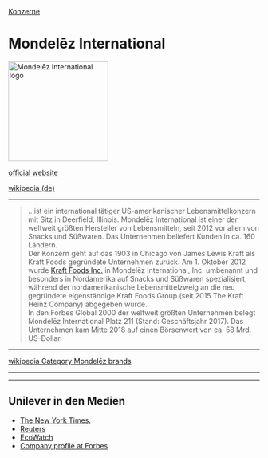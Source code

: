 [Konzerne](../konzerne.html)   

# Mondelēz International

<img src="https://upload.wikimedia.org/wikipedia/commons/c/c7/Mondelez_international_2012_logo.svg" height="200" alt="Mondelēz International logo">   

[official website](http://www.mondelezinternational.com/)

[wikipedia (de)](https://de.wikipedia.org/wiki/Mondel%C4%93z_International)

---

> .. ist ein international tätiger US-amerikanischer Lebensmittelkonzern mit Sitz in Deerfield, Illinois. Mondelēz International ist einer der weltweit größten Hersteller von Lebensmitteln, seit 2012 vor allem von Snacks und Süßwaren. Das Unternehmen beliefert Kunden in ca. 160 Ländern.  
Der Konzern geht auf das 1903 in Chicago von James Lewis Kraft als Kraft Foods gegründete Unternehmen zurück. Am 1. Oktober 2012 wurde [Kraft Foods Inc.](../konzerne/kraft_foods_inc.html) in Mondelēz International, Inc. umbenannt und besonders in Nordamerika auf Snacks und Süßwaren spezialisiert, während der nordamerikanische Lebensmittelzweig an die neu gegründete eigenständige Kraft Foods Group (seit 2015 The Kraft Heinz Company) abgegeben wurde.  
In den Forbes Global 2000 der weltweit größten Unternehmen belegt Mondelēz International Platz 211 (Stand: Geschäftsjahr 2017). Das Unternehmen kam Mitte 2018 auf einen Börsenwert von ca. 58 Mrd. US-Dollar.  


---

[wikipedia Category:Mondelēz brands](https://en.wikipedia.org/wiki/Category:Mondel%C4%93z_brands)

---



---

## Unilever in den Medien
* [The New York Times.](https://www.nytimes.com/topic/company/mondelez-international-inc)
* [Reuters](https://www.reuters.com/finance/stocks/company-news/MDLZ.O)
* [EcoWatch](https://www.ecowatch.com/tag/mondelez)
* <a target="_blank" href="https://www.forbes.com/companies/unilever/#35780a2b293d">Company profile at Forbes</a>
